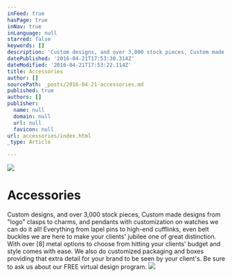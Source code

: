 ```yaml
---
inFeed: true
hasPage: true
inNav: true
inLanguage: null
starred: false
keywords: []
description: 'Custom designs, and over 3,000 stock pieces, Custom made designs from “logo” clasps to charms, and pendants with customization on watches we can do it all! Everything from lapel pins to high-end cufflinks, even belt buckles we are here to make your clients’ jubilee one of great distinction. With over [8] metal options to choose from hitting your clients’ budget and style comes with ease. We also do customized packaging and boxes providing that extra detail for your brand to be seen by your client’s. Be sure to ask us about our FREE virtual design program.'
datePublished: '2016-04-21T17:53:30.314Z'
dateModified: '2016-04-21T17:53:22.114Z'
title: Accessories
author: []
sourcePath: _posts/2016-04-21-accessories.md
published: true
authors: []
publisher:
  name: null
  domain: null
  url: null
  favicon: null
url: accessories/index.html
_type: Article

---
```

![](https://s3-us-west-2.amazonaws.com/the-grid-img/p/02666fb0ca2171d487c67b9ee4b6543ac769fedc.jpg)

# Accessories

Custom designs, and over 3,000 stock pieces, Custom made designs from "logo" clasps to charms, and pendants with customization on watches we can do it all! Everything from lapel pins to high-end cufflinks, even belt buckles we are here to make your clients' jubilee one of great distinction. With over \[8\] metal options to choose from hitting your clients' budget and style comes with ease. We also do customized packaging and boxes providing that extra detail for your brand to be seen by your client's. Be sure to ask us about our FREE virtual design program.
![](https://the-grid-user-content.s3-us-west-2.amazonaws.com/efdebabf-f720-428f-b29d-1e154cb4c959.jpg)
